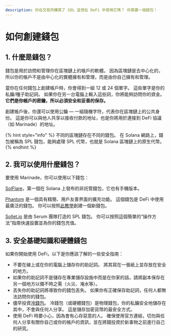 ```yaml
---
description: 你在交易所購買了 SOL 並想在 DeFi 中使用它嗎？ 你需要一個錢包！
---
```


# 如何創建錢包

## 1. 什麼是錢包？

錢包是用於訪問和管理你在區塊鏈上的帳戶的軟體。 因為區塊鏈是去中心化的，所以你的帳戶不是由中心化的實體擁有和管理，而是由你自己擁有和管理。

當你在任何錢包上創建帳戶時，你會得到一組 12 或 24 個單字。 這些單字是你的私鑰/種子助記詞。 如果你在另一台電腦上輸入這些詞，你將能夠訪問你的資金。 **它們是你帳戶的密鑰，所以必須安全和妥善的保存。**

創建帳戶後，你還可以使用公鑰 — 一組隨機字符，代表你在區塊鏈上的公共身份。 這是你可以與他人共享以接收付款的地址，也是你將用於連接到 DeFi 協議（如 Marinade）的地址。

{% hint style="info" %}
不同的區塊鏈存在不同的錢包。 在 Solana 網路上，錢包被稱為 SPL 錢包，能夠處理 SPL 代幣，也就是 Solana 區塊鏈上的原生代幣。
{% endhint %}

## 2. 我可以使用什麼錢包？

要使用 Marinade，你可以使用以下錢包：&#x20;

[SolFlare](https://solflare.com)，第一個在 Solana 上發布的非託管錢包，它也有手機版本。

[Phantom](https://phantom.app) 是一個具有精簡、用戶友善界面的擴充功能。 這個錢包是 DeFi 中使用最廣泛的錢包。 你可以按照[此教學](https://help.phantom.app/hc/en-us/articles/4406388623251-How-to-create-a-new-wallet)創建一個新錢包。&#x20;

[Sollet.io](https://www.sollet.io) 是由 Serum 團隊打造的 SPL 錢包。 你可以按照這個簡單的“操作方法”指南快速設置並為你的錢包充值。

## 3. 安全基礎知識和硬體錢包

如果你開始使用 DeFi，以下是你應該了解的一些安全指南：

* 不要在線上或在你的電腦上儲存你的助記詞。 將其寫在一張紙上並存放在安全的地方。&#x20;
* 如果你的助記詞不是儲存在專業儲存設施中而是在你家的話，請將副本保存在另一個地方以備不時之需（火災、淹水等）。&#x20;
* 丟失你的助記詞將導致你的錢包丟失。 如果你有正確保存助記詞，任何人都無法訪問你的錢包。&#x20;
* 儘早投資[冷錢包](https://coinmarketcap.com/alexandria/glossary/cold-wallet)。 冷錢包（或硬體錢包）是物理錢包，你的私鑰安全地儲存在其中，不會與任何人分享。 這是儲存加密貨幣的最安全方式。&#x20;
* 使用 DeFi 時要小心，因為會有心存惡意的人。 確保使用官方連結，切勿與任何人分享有關你自己或你的帳戶的資訊，並在將錢投資於新事物之前進行自己的研究。
